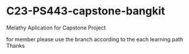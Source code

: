 # C23-PS443-capstone-bangkit
Melathy Aplication for Capstone Project

for member please use the branch according to the each learning path
Thanks
